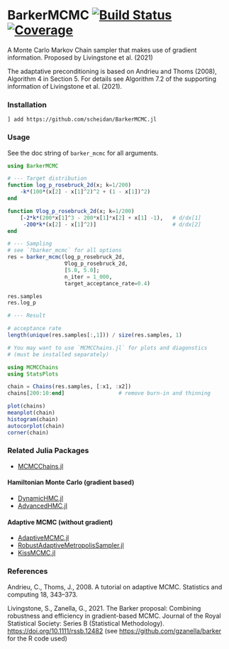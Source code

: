 # BarkerMCMC [![Build Status](https://github.com/scheidan/BarkerMCMC.jl/actions/workflows/CI.yml/badge.svg?branch=main)](https://github.com/scheidan/BarkerMCMC.jl/actions/workflows/CI.yml?query=branch%3Amain) [![Coverage](https://codecov.io/gh/scheidan/BarkerMCMC.jl/branch/main/graph/badge.svg)](https://codecov.io/gh/scheidan/BarkerMCMC.jl)



A Monte Carlo Markov Chain sampler that makes use of gradient
information. Proposed by Livingstone et al. (2021)

The adaptative preconditioning is based on Andrieu and Thoms (2008),
Algorithm 4 in Section 5. For details see Algorithm 7.2 of the supporting information
of Livingstone et al. (2021).

### Installation

`] add https://github.com/scheidan/BarkerMCMC.jl`

### Usage

See the doc string of `barker_mcmc` for all arguments.

```Julia
using BarkerMCMC

# --- Target distribution
function log_p_rosebruck_2d(x; k=1/200)
    -k*(100*(x[2] - x[1]^2)^2 + (1 - x[1])^2)
end

function ∇log_p_rosebruck_2d(x; k=1/200)
    [-2*k*(200*x[1]^3 - 200*x[1]*x[2] + x[1] -1),   # d/dx[1]
     -200*k*(x[2] - x[1]^2)]                        # d/dx[2]
end

# --- Sampling
# see `?barker_mcmc` for all options
res = barker_mcmc(log_p_rosebruck_2d,
                  ∇log_p_rosebruck_2d,
                  [5.0, 5.0];
                  n_iter = 1_000,
                  target_acceptance_rate=0.4)

res.samples
res.log_p

# --- Result

# acceptance rate
length(unique(res.samples[:,1])) / size(res.samples, 1)

# You may want to use `MCMCChains.jl` for plots and diagonstics
# (must be installed separately)

using MCMCChains
using StatsPlots

chain = Chains(res.samples, [:x1, :x2])
chains[200:10:end]                 # remove burn-in and thinning

plot(chains)
meanplot(chain)
histogram(chain)
autocorplot(chain)
corner(chain)
```

### Related Julia Packages

- [MCMCChains.jl](https://github.com/TuringLang/MCMCChains.jl)

#### Hamiltonian Monte Carlo (gradient based)

- [DynamicHMC.jl](https://github.com/tpapp/DynamicHMC.jl)
- [AdvancedHMC.jl](https://github.com/TuringLang/AdvancedHMC.jl)

#### Adaptive MCMC (without gradient)

- [AdaptiveMCMC.jl](https://github.com/mvihola/AdaptiveMCMC.jl)
- [RobustAdaptiveMetropolisSampler.jl](https://github.com/anthofflab/RobustAdaptiveMetropolisSampler.jl)
- [KissMCMC.jl](https://github.com/mauro3/KissMCMC.jl)

### References

Andrieu, C., Thoms, J., 2008. A tutorial on adaptive MCMC. Statistics and computing 18, 343–373.

Livingstone, S., Zanella, G., 2021. The Barker proposal: Combining robustness and efficiency in gradient-based MCMC. Journal of the Royal Statistical Society: Series B (Statistical Methodology). https://doi.org/10.1111/rssb.12482
(see https://github.com/gzanella/barker for the R code used)
